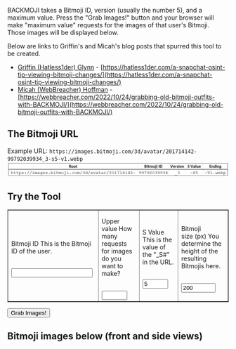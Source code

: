 BACKMOJI takes a Bitmoji ID, version (usually the number 5), and a maximum value. Press the "Grab Images!" button and your browser will make "maximum value" requests for the images of that user's Bitmoji. Those images will be displayed below.

Below are links to Griffin's and Micah's blog posts that spurred this tool to be created.
- [Griffin (Hatless1der) Glynn](https://twitter.com/hatless1der) - [https://hatless1der.com/a-snapchat-osint-tip-viewing-bitmoji-changes/](https://hatless1der.com/a-snapchat-osint-tip-viewing-bitmoji-changes/)
- [Micah (WebBreacher) Hoffman](https://twitter.com/webbreacher) - [https://webbreacher.com/2022/10/24/grabbing-old-bitmoji-outfits-with-BACKMOJI/](https://webbreacher.com/2022/10/24/grabbing-old-bitmoji-outfits-with-BACKMOJI/)

## The Bitmoji URL
Example URL: `https://images.bitmoji.com/3d/avatar/201714142-99792039934_3-s5-v1.webp`
![Bitmoji URL Broken down](/assets/images/url1.png)

## Try the Tool

<table border="1">
    <tr>
        <td>
            <p class="tooltip">Bitmoji ID <span class="tooltiptext">This is the Bitmoji ID of the user.</span></p><br>
            <input type="text" id="bid"></td>
        <td>
            <p class="tooltip">Upper<br>value <span class="tooltiptext">How many requests for images do you want to make?</span></p><br>
            <input type="text" id="upperVal" style="width: 50px;"></td>
        <td>
            <p class="tooltip">S Value <span class="tooltiptext">This is the value of the "_S#" in the URL.</span></p><br>
            <input type="text" id="sValue" style="width: 50px;" value="5" ></td>
        <td>
            <p class="tooltip">Bitmoji<br>size (px) <span class="tooltiptext">You determine the height of the resulting Bitmojis here.</span></p><br>
            <input type="text" id="avatarHeight" value="200" style="width: 70px;"></td>
    </tr>
</table>

<button type="button" onclick="getInputValue();">Grab Images!</button>

<h2>Bitmoji images below (front and side views)</h2>
<div class="centered" id="all"></div>

<script type="text/javascript" style="display: none;">
    function getInputValue(){
        // Selecting the input element and get its value
        var userID = document.getElementById("bid").value;
        var sValue = document.getElementById("sValue").value;
        var upperValue = document.getElementById("upperVal").value;

        // Set Image size
        var avatarHeight = document.getElementById('avatarHeight').value;
        if(avatarHeight && (avatarHeight > 10)) {
            currentAvatarHeight = avatarHeight;
        } else {
            currentAvatarHeight = "200";
        }

        var all = document.querySelector("#all");
            const queryString = window.location.search;

        function nextImg(i) {
            var container = document.createElement('div');
            container.classList.add("avatar");
            var imgFront = document.createElement('img');
            var imgSide = document.createElement('img');
            imgFront.height = currentAvatarHeight;
            imgSide.height = currentAvatarHeight;

            var id  = userID+"_"+i+"-s"+sValue;
            imgFront.src= "https://images.bitmoji.com/3d/avatar/201714142-" + id + "-v1.webp";
            imgSide.src= "https://images.bitmoji.com/3d/avatar/582513516-" + id + "-v1.webp";
            container.appendChild(imgFront);
            container.appendChild(imgSide);
            const textNode = document.createElement("br");
            container.appendChild(textNode);

            // Make the hyperlinked text below image for front image
            const x = document.createElement("A");
            const t = document.createTextNode('Version: '+i);
            x.setAttribute("href", imgFront.src);
            x.setAttribute('target', '_blank');
            x.setAttribute('class', 'version');
            x.appendChild(t);
            container.appendChild(x);

            all.appendChild(container);
            console.log(i)
            if (i==upperValue) {
                return;
            } else {
                setTimeout(() => nextImg(i+1), 500);
            }
        }

        nextImg(0);
    }
</script>
